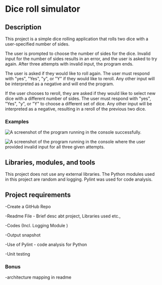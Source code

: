# Dice roll simulator

## Description

This project is a simple dice rolling application that rolls two dice with a user-specified number of sides. 

The user is prompted to choose the number of sides for the dice. Invalid input for the number of sides results in an error, and the user is asked to try again. After three attempts with invalid input, the program ends.

The user is asked if they would like to roll again. The user must respond with "yes", "Yes", "y", or "Y" if they would like to reroll. Any other input will be interpreted as a negative and will end the program.

If the user chooses to reroll, they are asked if they would like to select new dice with a different number of sides. The user must respond with "yes", "Yes", "y", or "Y" to choose a different set of dice. Any other input will be interpreted as a negative, resulting in a reroll of the previous two dice.

### Examples

![A screenshot of the program running in the console successfully.](https://github.com/pstapleton1925/DiceScript/blob/main/screenshots/2021-12-26%2016_37_44-pyProjectAmpCAE%20-%20Replit%20%E2%80%94%20Mozilla%20Firefox.png?raw=true)

![A screenshot of the program running in the console where the user provided invalid input for all three given attempts.](https://github.com/pstapleton1925/DiceScript/blob/main/screenshots/2021-12-26%2016_38_03-pyProjectAmpCAE%20-%20Replit%20%E2%80%94%20Mozilla%20Firefox.png?raw=true)

## Libraries, modules, and tools

This project does not use any external libraries. The Python modules used in this project are random and logging. Pylint was used for code analysis.

## Project requirements
-Create a GitHub Repo

-Readme File - Brief desc abt project, Libraries used etc.,

-Codes (Incl. Logging Module )

-Output snapshot

-Use of Pylint - code analysis for Python

-Unit testing

### Bonus
-architecture mapping in readme
